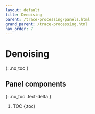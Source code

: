 ```yaml
---
layout: default
title: Denoising
parent: /trace-processing/panels.html
grand_parent: /trace-processing.html
nav_order: 7
---
```


# Denoising
{: .no_toc }

## Panel components
{: .no_toc .text-delta }

1. TOC
{:toc}



